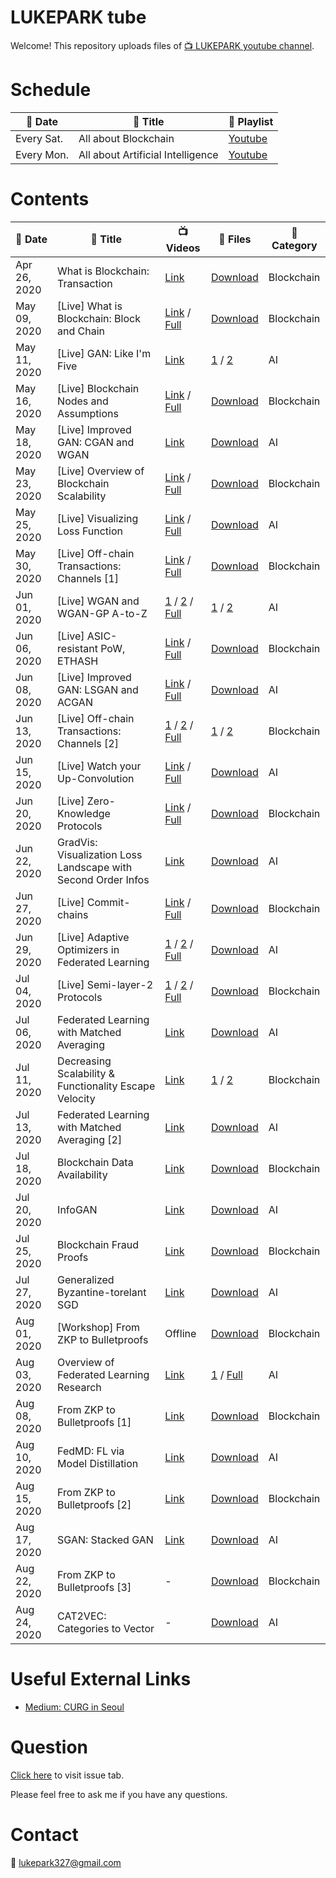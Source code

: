 # LUKEPARK tube

Welcome! This repository uploads files of [:tv: LUKEPARK youtube channel](https://www.youtube.com/channel/UCfZYxcaoifm4vEBevdk-i7w).

# Schedule

| :date: Date | :book: Title | :paperclip: Playlist |
|---|---|---|
| Every Sat. | All about Blockchain | [Youtube](https://www.youtube.com/playlist?list=PLARB0SINpZ85ZC3vgWPcrCrNsEiW6ZMjk) |
| Every Mon. | All about Artificial Intelligence | [Youtube](https://www.youtube.com/playlist?list=PLARB0SINpZ866obduFbK3xowd0JQy3PNw) |

<!--
* and V-log infrequently.
-->

# Contents

<!--
| May 03, 2020 | AMD Ryzen 3400G PC and Maplestory | [Link](https://youtu.be/rsNfZtAIToY) | - | Vlog |
| May 17, 2020 | Forest of Endurance, Gomoku, and Coffee | [Link](https://youtu.be/sVaY9c2msoE) | - | Vlog |
-->

| :date: Date  | :book: Title | :tv: Videos | :floppy_disk: Files | :pushpin: Category |
|---|---|---|---|---|
| Apr 26, 2020 | What is Blockchain: Transaction | [Link](https://youtu.be/oN3uQi7sd_E) | [Download](https://github.com/lukepark327/lukepark-tube/raw/master/lectures/what_is_blockchain_transaction.pdf) | Blockchain |
| May 09, 2020 | [Live] What is Blockchain: Block and Chain | [Link](https://youtu.be/qJZHPnCUbbQ) / [Full](https://youtu.be/USGZ8etoOHg) | [Download](https://github.com/lukepark327/lukepark-tube/raw/master/lectures/what_is_blockchain_block_and_chain.pdf) | Blockchain | 
| May 11, 2020 | [Live] GAN: Like I'm Five | [Link](https://youtu.be/Cck0kj-XITI) | [1](https://github.com/lukepark327/lukepark-tube/raw/master/lectures/NN_and_tensor_basic.pdf) / [2](https://github.com/lukepark327/lukepark-tube/raw/master/lectures/GAN_basic_DCGAN.pdf) | AI |
| May 16, 2020 | [Live] Blockchain Nodes and Assumptions | [Link](https://youtu.be/5DUqF8KXy_k) / [Full](https://youtu.be/xtUvzdPKCtw) | [Download](https://github.com/lukepark327/lukepark-tube/raw/master/lectures/nodes_and_assumptions.pdf) | Blockchain |
| May 18, 2020 | [Live] Improved GAN: CGAN and WGAN | [Link](https://youtu.be/yK7R8wbwQXI) | [Download](https://github.com/lukepark327/lukepark-tube/raw/master/lectures/CGAN_and_WGAN.pdf) | AI |
| May 23, 2020 | [Live] Overview of Blockchain Scalability | [Link](https://youtu.be/YM5V9OKtfpQ) / [Full](https://youtu.be/xtUvzdPKCtw) | [Download](https://github.com/lukepark327/lukepark-tube/raw/master/lectures/blockchain_scalability.pdf) | Blockchain |
| May 25, 2020 | [Live] Visualizing Loss Function | [Link](https://youtu.be/sqDAmDI2SSc) / [Full](https://youtu.be/FlTHals6rPM) | [Download](https://github.com/lukepark327/lukepark-tube/raw/master/lectures/visualizing_loss_function.pdf) | AI |
| May 30, 2020 | [Live] Off-chain Transactions: Channels [1] | [Link](https://youtu.be/yvVtm2DWNq8) / [Full](https://youtu.be/DCVYbYrKm7o) | [Download](https://github.com/lukepark327/lukepark-tube/raw/master/lectures/channel_1.pdf) | Blockchain |
| Jun 01, 2020 | [Live] WGAN and WGAN-GP A-to-Z | [1](https://youtu.be/FGP20ciUxlo) / [2](https://youtu.be/B15xtUqWgLc) / [Full](https://youtu.be/H0qHSW5CUf4) | [1](https://github.com/lukepark327/lukepark-tube/raw/master/lectures/Divergences.pdf) / [2](https://github.com/lukepark327/lukepark-tube/raw/master/lectures/WGAN_and_WGAN-GP.pdf) | AI |
| Jun 06, 2020 | [Live] ASIC-resistant PoW, ETHASH | [Link](https://youtu.be/VTFDuoPoyoo) / [Full](https://youtu.be/s4dnBTifkD8) | [Download](https://github.com/lukepark327/lukepark-tube/raw/master/lectures/ASIC_resistant.pdf) | Blockchain |
| Jun 08, 2020 | [Live] Improved GAN: LSGAN and ACGAN | [Link](https://youtu.be/bqXFcRIhf0I) / [Full](https://youtu.be/D6tLFX355Rs) | [Download](https://github.com/lukepark327/lukepark-tube/raw/master/lectures/LSGAN_and_ACGAN.pdf) | AI |
| Jun 13, 2020 | [Live] Off-chain Transactions: Channels [2] | [1](https://youtu.be/_nBUskdKCgs) / [2](https://youtu.be/ey2g7WZrcx8) / [Full](https://youtu.be/99y462vicw0) | [1](https://github.com/lukepark327/lukepark-tube/raw/master/lectures/channel_2.pdf) / [2](https://github.com/lukepark327/lukepark-tube/raw/master/lectures/routing.pdf) | Blockchain |
| Jun 15, 2020 | [Live] Watch your Up-Convolution  | [Link](https://youtu.be/eHYR9uGACL0) / [Full](https://youtu.be/BgwjGDz4Y0w) | [Download](https://github.com/lukepark327/lukepark-tube/raw/master/lectures/watch_your_up_conv.pdf) | AI |
| Jun 20, 2020 | [Live] Zero-Knowledge Protocols | [Link](https://youtu.be/PODXHdgoPyI) / [Full](https://youtu.be/v89wkEs6V0s) | [Download](https://github.com/lukepark327/lukepark-tube/raw/master/lectures/zero_knowlegde_proofs.pdf) | Blockchain |
| Jun 22, 2020 | GradVis: Visualization Loss Landscape with Second Order Infos | [Link](https://youtu.be/ci8NI45BSGE) | [Download](https://github.com/lukepark327/lukepark-tube/raw/master/lectures/Viz_Eigen_vec.pdf) | AI |
| Jun 27, 2020 | [Live] Commit-chains | [Link](https://youtu.be/P8yegmlam1g) / [Full](https://youtu.be/45Jf83pc0dw) | [Download](https://github.com/lukepark327/lukepark-tube/raw/master/lectures/commit_chain.pdf) | Blockchain |
| Jun 29, 2020 | [Live] Adaptive Optimizers in Federated Learning | [1](https://youtu.be/OtDU3Ha6erw) / [2](https://youtu.be/Zf20QuYysCA) / [Full](https://youtu.be/oWD4z4DcHXs) | [Download](https://github.com/lukepark327/lukepark-tube/raw/master/lectures/Adaptive_Federated_Optimization.pdf) | AI |
| Jul 04, 2020 | [Live] Semi-layer-2 Protocols | [1](https://youtu.be/HZ5SUXPS60o) / [2](https://youtu.be/-UJvMBvltow) / [Full](https://youtu.be/QxjngWq5mRM) | [Download](https://github.com/lukepark327/lukepark-tube/raw/master/lectures/semi_layer_2_protocols.pdf) | Blockchain |
| Jul 06, 2020 | Federated Learning with Matched Averaging | [Link](https://youtu.be/oKGP0ouJEhk) | [Download](https://github.com/lukepark327/lukepark-tube/raw/master/lectures/FL_with_Matched_Averaging.pdf) | AI |
| Jul 11, 2020 | Decreasing Scalability & Functionality Escape Velocity | [Link](https://youtu.be/jGTaditcyVA) | [1](https://github.com/lukepark327/lukepark-tube/raw/master/lectures/decreasing_scalability.pdf) / [2](https://github.com/lukepark327/lukepark-tube/raw/master/lectures/functionality_escape_velocity.pdf) | Blockchain |
| Jul 13, 2020 | Federated Learning with Matched Averaging [2] | [Link](https://youtu.be/c9JWMseTgZ4) | [Download](https://github.com/lukepark327/lukepark-tube/raw/master/lectures/FL_with_Matched_Averaging_2.pdf) | AI |
| Jul 18, 2020 | Blockchain Data Availability | [Link](https://youtu.be/KkWeUqG-UyA) | [Download](https://github.com/lukepark327/lukepark-tube/raw/master/lectures/data_availability.pdf) | Blockchain |
| Jul 20, 2020 | InfoGAN | [Link](https://youtu.be/TRGcb9CR6VE) | [Download](https://github.com/lukepark327/lukepark-tube/raw/master/lectures/InfoGAN.pdf) | AI |
| Jul 25, 2020 | Blockchain Fraud Proofs | [Link](https://youtu.be/m-Ok1xLwj9A) | [Download](https://github.com/lukepark327/lukepark-tube/raw/master/lectures/fraud_proofs.pdf) | Blockchain |
| Jul 27, 2020 | Generalized Byzantine-torelant SGD | [Link](https://youtu.be/aUJyGjb1Bxg) | [Download](https://github.com/lukepark327/lukepark-tube/raw/master/lectures/byzantine_tolerant_SGD.pdf) | AI |
| Aug 01, 2020 | [Workshop] From ZKP to Bulletproofs | Offline | [Download](https://github.com/lukepark327/lukepark-tube/raw/master/lectures/from_zkp_to_bulletproofs.pdf) | Blockchain |
| Aug 03, 2020 | Overview of Federated Learning Research | [Link](https://youtu.be/rgx5UC1PG5k) | [1](https://github.com/lukepark327/lukepark-tube/raw/master/lectures/FL_summary_short.pdf) / [Full](https://github.com/lukepark327/lukepark-tube/raw/master/lectures/FL_summary_full.pdf) | AI |
| Aug 08, 2020 | From ZKP to Bulletproofs [1] | [Link](https://youtu.be/4t56vVtuoE0) | [Download](https://github.com/lukepark327/lukepark-tube/raw/master/lectures/bulletproofs_1.pdf) | Blockchain |
| Aug 10, 2020 | FedMD: FL via Model Distillation | [Link](https://youtu.be/Vxe9kX3Far8) | [Download](https://github.com/lukepark327/lukepark-tube/raw/master/lectures/fedMD.pdf) | AI |
| Aug 15, 2020 | From ZKP to Bulletproofs [2] | [Link](https://youtu.be/H9cS95hlvSY) | [Download](https://github.com/lukepark327/lukepark-tube/raw/master/lectures/bulletproofs_2.pdf) | Blockchain |
| Aug 17, 2020 | SGAN: Stacked GAN | [Link](https://youtu.be/jWChERzUoY8) | [Download](https://github.com/lukepark327/lukepark-tube/raw/master/lectures/SGAN.pdf) | AI |
| Aug 22, 2020 | From ZKP to Bulletproofs [3] | - | [Download](https://github.com/lukepark327/lukepark-tube/raw/master/lectures/bulletproofs_3.pdf) | Blockchain |
| Aug 24, 2020 | CAT2VEC: Categories to Vector | - | [Download](https://github.com/lukepark327/lukepark-tube/raw/master/lectures/CAT2VEC.pdf) | AI |

# Useful External Links

* [Medium: CURG in Seoul](https://medium.com/curg)

# Question

[Click here](https://github.com/lukepark327/lukepark-tube/issues) to visit issue tab.

Please feel free to ask me if you have any questions.

# Contact

:email: lukepark327@gmail.com

